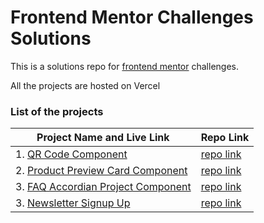 # Frontend Mentor Challenges Solutions

This is a solutions repo for [frontend mentor](https://www.frontendmentor.io/) challenges.

All the projects are hosted on Vercel

### List of the projects

| Project Name and Live Link                                            | Repo Link                                                           |
| --------------------------------------------------------------------- | ------------------------------------------------------------------- |
| 1. [QR Code Component](https://qrcodecomponent-harsh-kh08.vercel.app) | [repo link](https://github.com/harsh-kh08/FrontendMentorChallenges) |
| 2. [Product Preview Card Component](https://productviewcard-harsh-kh08.vercel.app) | [repo link](https://github.com/harsh-kh08/FrontendMentorChallenges) |
| 3. [FAQ Accordian Project Component](https://faqaccordian-harsh-kh08.vercel.app) | [repo link](https://github.com/harsh-kh08/FrontendMentorChallenges/tree/master/faq-accordion-main) |
| 3. [Newsletter Signup Up](https://frontend-mentor-challenges-harsh-kh08-newsletter-signup.vercel.app/index.html) | [repo link](https://github.com/harsh-kh08/FrontendMentorChallenges/tree/master/newsletter-sign-up-with-success-message-main) |
